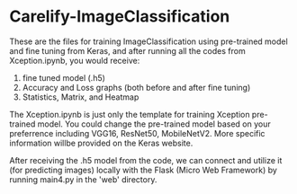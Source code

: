 # Carelify-ImageClassification
These are the files for training ImageClassification using pre-trained model and fine tuning from Keras, and after running all the codes from Xception.ipynb, you would receive:
1. fine tuned model (.h5) 
2. Accuracy and Loss graphs (both before and after fine tuning) 
3. Statistics, Matrix, and Heatmap

The Xception.ipynb is just only the template for training Xception pre-trained model. You could change the pre-trained model based on your preferrence including VGG16, ResNet50, MobileNetV2. More specific information willbe provided on the Keras website.

After receiving the .h5 model from the code, we can connect and utilize it (for predicting images) locally with the Flask (Micro Web Framework) by running main4.py in the 'web' directory.



